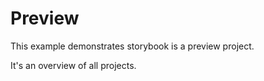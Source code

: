# Preview

This example demonstrates storybook is a preview project.

It's an overview of all projects.
